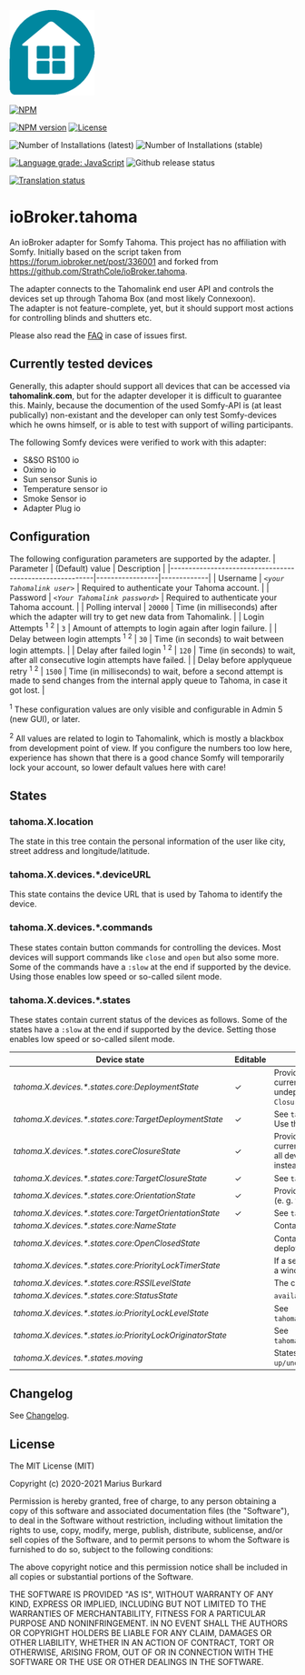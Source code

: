 ![Logo](admin/tahoma.png)

[![NPM](https://nodei.co/npm/iobroker.tahoma.png?downloads=true)](https://nodei.co/npm/iobroker.tahoma/)

[![NPM version](https://img.shields.io/npm/v/iobroker.tahoma.svg)](https://www.npmjs.com/package/iobroker.tahoma)
[![License](https://img.shields.io/badge/license-MIT-blue.svg?style=flat)](https://github.com/Excodibur/iobroker.tahoma/blob/master/LICENSE)

![Number of Installations (latest)](http://iobroker.live/badges/tahoma-installed.svg)
![Number of Installations (stable)](http://iobroker.live/badges/tahoma-stable.svg)

[![Language grade: JavaScript](https://img.shields.io/lgtm/grade/javascript/g/Excodibur/ioBroker.tahoma.svg?logo=lgtm&logoWidth=18)](https://lgtm.com/projects/g/Excodibur/ioBroker.tahoma/context:javascript)
![Github release status](https://github.com/Excodibur/iobroker.tahoma/workflows/Build%2C%20Test%20and%20Release/badge.svg)

[![Translation status](https://weblate.iobroker.net/widgets/adapters/-/tahoma/svg-badge.svg)](https://weblate.iobroker.net/engage/adapters/?utm_source=widget)

# ioBroker.tahoma

An ioBroker adapter for Somfy Tahoma. This project has no affiliation with Somfy. Initially based on the script taken from https://forum.iobroker.net/post/336001 and forked from https://github.com/StrathCole/ioBroker.tahoma.

The adapter connects to the Tahomalink end user API and controls the devices set up through Tahoma Box (and most likely Connexoon).  
The adapter is not feature-complete, yet, but it should support most actions for controlling blinds and shutters etc.

Please also read the [FAQ](https://github.com/Excodibur/ioBroker.tahoma/blob/master/FAQ.md) in case of issues first.

## Currently tested devices

Generally, this adapter should support all devices that can be accessed via __tahomalink.com__, but for the adapter developer it is difficult to guarantee this. Mainly, because the documention of the used Somfy-API is (at least publically) non-existant and the developer can only test Somfy-devices which he owns himself, or is able to test with support of willing participants.

The following Somfy devices were verified to work with this adapter:

- S&SO RS100 io 
- Oximo io
- Sun sensor Sunis io
- Temperature sensor io
- Smoke Sensor io
- Adapter Plug io

## Configuration

The following configuration parameters are supported by the adapter.
| Parameter                                               | (Default) value | Description |
|---------------------------------------------------------|-----------------|-------------|
| Username                                                | _`<your Tahomalink user>`_ | Required to authenticate your Tahoma account. |
| Password                                                | _`<Your Tahomalink password>`_ | Required to authenticate your Tahoma account. |
| Polling interval                                        | `20000` | Time (in milliseconds) after which the adapter will try to get new data from Tahomalink. |
| Login Attempts <sup>1</sup> <sup>2</sup>                | `3` | Amount of attempts to login again after login failure. |
| Delay between login attempts <sup>1</sup> <sup>2</sup>  | `30` | Time (in seconds) to wait between login attempts. |
| Delay after failed login  <sup>1</sup> <sup>2</sup>     | `120` | Time (in seconds) to wait, after all consecutive login attempts have failed. |
| Delay before applyqueue retry <sup>1</sup> <sup>2</sup> | `1500` | Time (in milliseconds) to wait, before a second attempt is made to send changes from the internal apply queue to Tahoma, in case it got lost. |

 <sup>1</sup> These configuration values are only visible and configurable in Admin 5 (new GUI), or later.

 <sup>2</sup> All values are related to login to Tahomalink, which is mostly a blackbox from development point of view. If you configure the numbers too low here, experience has shown that there is a good chance Somfy will temporarily lock your account, so lower default values here with care!

## States

### tahoma.X.location

The state in this tree contain the personal information of the user like city, street address and longitude/latitude.

### tahoma.X.devices.*.deviceURL

This state contains the device URL that is used by Tahoma to identify the device.

### tahoma.X.devices.*.commands

These states contain button commands for controlling the devices. Most devices will support commands like `close` and `open` but also some more.  
Some of the commands have a `:slow` at the end if supported by the device. Using those enables low speed or so-called silent mode.

### tahoma.X.devices.*.states

These states contain current status of the devices as follows. Some of the states have a `:slow` at the end if supported by the device. Setting those enables low speed or so-called silent mode.


| Device state                                                | Editable | Purpose/Description |
|-------------------------------------------------------------|----------|---------------------|
| _tahoma.X.devices.*.states.core:DeploymentState_            | &#10003; | Provides information about and controls the state of current deployment. 100 means fully deployed, 0 is undeployed. Not all devices have this value, some have `ClosureState` instead. |
| _tahoma.X.devices.*.states.core:TargetDeploymentState_      | &#10003; | See `tahoma.X.devices.*.states.core:DeploymentState`. Use this to e.g. change blind position directly. |
| _tahoma.X.devices.*.states.coreClosureState_                | &#10003; | Provides information about and controls the state of current closure. 100 means fully closed, 0 is open. Not all devices have this value, some have `DeploymentState` instead. |
| _tahoma.X.devices.*.states.core:TargetClosureState_         | &#10003; | See `tahoma.X.devices.*.states.core:ClosureState` |
| _tahoma.X.devices.*.states.core:OrientationState_           | &#10003; | Provides information about and ocntrols the orientation (e. g. for shutters) of slats. Not all devices offer this value | 
| _tahoma.X.devices.*.states.core:TargetOrientationState_     | &#10003; | See `tahoma.X.devices.*.states.core:OrientationState` |  
| _tahoma.X.devices.*.states.core:NameState_                  |          | Contains the current name of the device. |
| _tahoma.X.devices.*.states.core:OpenClosedState_            |          | Contains `closed` if the device is 100% closed or 0% deployed and `open` otherwise. |
| _tahoma.X.devices.*.states.core:PriorityLockTimerState_     |          | If a sensor has locked the device this is stated here, e. g. a wind sensor blocking an awning. |
| _tahoma.X.devices.*.states.core:RSSILevelState_             |          | The current signal quality of the device. |
| _tahoma.X.devices.*.states.core:StatusState_                |          | `available` if the device is currently available. |
| _tahoma.X.devices.*.states.io:PriorityLockLevelState_       |          | See `tahoma.X.devices.*.states.core:PriorityLockTimerState` |
| _tahoma.X.devices.*.states.io:PriorityLockOriginatorState_  |          | See `tahoma.X.devices.*.states.core:PriorityLockTimerState` |
| _tahoma.X.devices.*.states.moving_                          |          | States if the device is currently moving. `0 = stopped`, `1 = up/undeploy`, `2 = down/deploy`, `3 = unknown direction` |


## Changelog
See [Changelog](https://github.com/Excodibur/ioBroker.tahoma/blob/master/CHANGELOG.md).

## License

The MIT License (MIT)

Copyright (c) 2020-2021 Marius Burkard

Permission is hereby granted, free of charge, to any person obtaining a copy
of this software and associated documentation files (the "Software"), to deal
in the Software without restriction, including without limitation the rights
to use, copy, modify, merge, publish, distribute, sublicense, and/or sell
copies of the Software, and to permit persons to whom the Software is
furnished to do so, subject to the following conditions:

The above copyright notice and this permission notice shall be included in
all copies or substantial portions of the Software.

THE SOFTWARE IS PROVIDED "AS IS", WITHOUT WARRANTY OF ANY KIND, EXPRESS OR
IMPLIED, INCLUDING BUT NOT LIMITED TO THE WARRANTIES OF MERCHANTABILITY,
FITNESS FOR A PARTICULAR PURPOSE AND NONINFRINGEMENT. IN NO EVENT SHALL THE
AUTHORS OR COPYRIGHT HOLDERS BE LIABLE FOR ANY CLAIM, DAMAGES OR OTHER
LIABILITY, WHETHER IN AN ACTION OF CONTRACT, TORT OR OTHERWISE, ARISING FROM,
OUT OF OR IN CONNECTION WITH THE SOFTWARE OR THE USE OR OTHER DEALINGS IN
THE SOFTWARE.